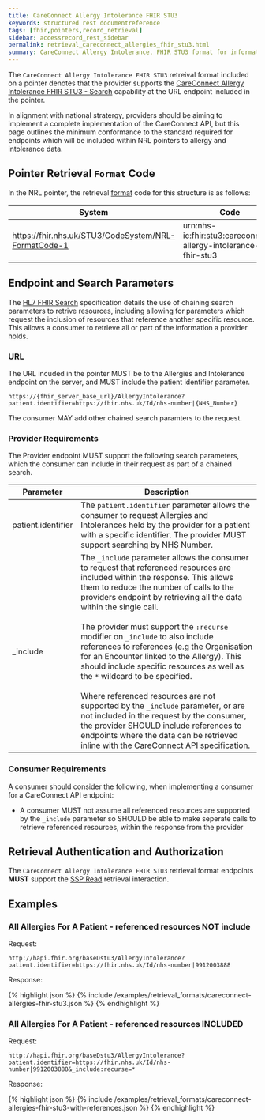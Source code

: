 ```yaml
---
title: CareConnect Allergy Intolerance FHIR STU3
keywords: structured rest documentreference
tags: [fhir,pointers,record_retrieval]
sidebar: accessrecord_rest_sidebar
permalink: retrieval_careconnect_allergies_fhir_stu3.html
summary: CareConnect Allergy Intolerance, FHIR STU3 format for information retrieval.
---
```


The `CareConnect Allergy Intolerance FHIR STU3` retreival format included on a pointer denotes that the provider supports the [CareConnect Allergy Intolerance FHIR STU3 - Search](https://nhsconnect.github.io/CareConnectAPI/api_clinical_allergyintolerance.html#2-search) capability at the URL endpoint included in the pointer.

In alignment with national stratergy, providers should be aiming to implement a complete implementation of the CareConnect API, but this page outlines the minimum conformance to the standard required for endpoints which will be included within NRL pointers to allergy and intolerance data.


## Pointer Retrieval `Format` Code

In the NRL pointer, the retrieval [format](pointer_fhir_resource.html#retrieval-format) code for this structure is as follows:

|System|Code|Display|
|------|----|-------|
| https://fhir.nhs.uk/STU3/CodeSystem/NRL-FormatCode-1 | urn:nhs-ic:fhir:stu3:careconnect-allergy-intolerance-fhir-stu3 | CareConnect Allergy Intolerance FHIR STU3 |



## Endpoint and Search Parameters

The [HL7 FHIR Search](https://www.hl7.org/fhir/STU3/search.html) specification details the use of chaining search parameters to retrive resources, including allowing for parameters which request the inclusion of resources that reference another specific resource. This allows a consumer to retrieve all or part of the information a provider holds.

### URL

The URL incuded in the pointer MUST be to the Allergies and Intolerance endpoint on the server, and MUST include the patient identifier parameter.

```url
https://{fhir_server_base_url}/AllergyIntolerance?patient.identifier=https://fhir.nhs.uk/Id/nhs-number|{NHS_Number}
```

The consumer MAY add other chained search paramters to the request.


### Provider Requirements

The Provider endpoint MUST support the following search parameters, which the consumer can include in their request as part of a chained search.

| Parameter | Description |
| --- | --- |
| patient.identifier | The `patient.identifier` parameter allows the consumer to request Allergies and Intolerances held by the provider for a patient with a specific identifier. The provider MUST support searching by NHS Number. |
| _include | The `_include` parameter allows the consumer to request that referenced resources are included within the response. This allows them to reduce the number of calls to the providers endpoint by retrieving all the data within the single call.<br/><br/>The provider must support the `:recurse` modifier on `_include` to also include references to references (e.g the Organisation for an Encounter linked to the Allergy). This should include specific resources as well as the `*` wildcard to be specified.<br/><br/>Where referenced resources are not supported by the `_include` parameter, or are not included in the request by the consumer, the provider SHOULD include references to endpoints where the data can be retrieved inline with the CareConnect API specification. |


###  Consumer Requirements

A consumer should consider the following, when implementing a consumer for a CareConnect API endpoint:

- A consumer MUST not assume all referenced resources are supported by the `_include` parameter so SHOULD be able to make seperate calls to retrieve referenced resources, within the response from the provider



## Retrieval Authentication and Authorization

The `CareConnect Allergy Intolerance FHIR STU3` retrieval format endpoints **MUST** support the [SSP Read](retrieval_ssp.html) retrieval interaction.



## Examples

### All Allergies For A Patient - referenced resources NOT include

Request:

```url
http://hapi.fhir.org/baseDstu3/AllergyIntolerance?patient.identifier=https://fhir.nhs.uk/Id/nhs-number|9912003888
```


Response:

<div class="github-sample-wrapper scroll-height-350">
{% highlight json %}
{% include /examples/retrieval_formats/careconnect-allergies-fhir-stu3.json %}
{% endhighlight %}
</div>


### All Allergies For A Patient - referenced resources INCLUDED

Request:

```url
http://hapi.fhir.org/baseDstu3/AllergyIntolerance?patient.identifier=https://fhir.nhs.uk/Id/nhs-number|9912003888&_include:recurse=*
```


Response:

<div class="github-sample-wrapper scroll-height-350">
{% highlight json %}
{% include /examples/retrieval_formats/careconnect-allergies-fhir-stu3-with-references.json %}
{% endhighlight %}
</div>
